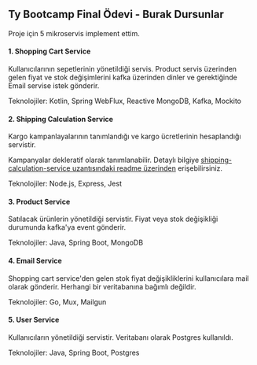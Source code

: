 ## Ty Bootcamp Final Ödevi - Burak Dursunlar

Proje için 5 mikroservis implement ettim.

#### 1. Shopping Cart Service

Kullanıcılarının sepetlerinin yönetildiği servis. 
Product servis üzerinden gelen fiyat ve stok değişimlerini kafka üzerinden dinler ve gerektiğinde Email servise istek gönderir.

Teknolojiler: Kotlin, Spring WebFlux, Reactive MongoDB, Kafka, Mockito

#### 2. Shipping Calculation Service
Kargo kampanlayalarının tanımlandığı ve kargo ücretlerinin hesaplandığı servistir.

Kampanyalar dekleratif olarak tanımlanabilir. Detaylı bilgiye [shipping-calculation-service uzantısındaki readme üzerinden](https://github.com/bootcamp-final/ty-bootcamp-final/blob/master/shipping-calculation-service/README.md)
erişebilirsiniz.

Teknolojiler: Node.js, Express, Jest

#### 3. Product Service
Satılacak ürünlerin yönetildiği servistir. Fiyat veya stok değişikliği durumunda kafka'ya event gönderir.

Teknolojiler: Java, Spring Boot, MongoDB


#### 4. Email Service
Shopping cart service'den gelen stok fiyat değişikliklerini kullanıcılara mail olarak gönderir. 
Herhangi bir veritabanına bağımlı değildir.

Teknolojiler: Go, Mux, Mailgun

#### 5. User Service

Kullanıcıların yönetildiği servistir. Veritabanı olarak Postgres kullanıldı.

Teknolojiler: Java, Spring Boot, Postgres
